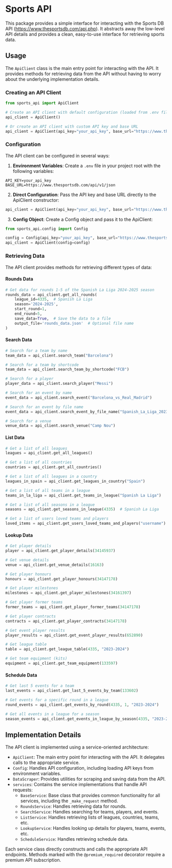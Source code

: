 # Sports API

This package provides a simple interface for interacting with the Sports DB API (https://www.thesportsdb.com/api.php).
It abstracts away the low-level API details and provides a clean, easy-to-use interface for retrieving sports data.

## Usage

The `ApiClient` class is the main entry point for interacting with the API. It provides methods for retrieving data from
the API without having to worry about the underlying implementation details.

### Creating an API Client

```python
from sports_api import ApiClient

# Create an API client with default configuration (loaded from .env file)
api_client = ApiClient()

# Or create an API client with custom API key and base URL
api_client = ApiClient(api_key="your_api_key", base_url="https://www.thesportsdb.com/api/v1/json")
```

### Configuration

The API client can be configured in several ways:

1. **Environment Variables**: Create a `.env` file in your project root with the following variables:

```
API_KEY=your_api_key
BASE_URL=https://www.thesportsdb.com/api/v1/json
```

2. **Direct Configuration**: Pass the API key and base URL directly to the ApiClient constructor:

```python
api_client = ApiClient(api_key="your_api_key", base_url="https://www.thesportsdb.com/api/v1/json")
```

3. **Config Object**: Create a Config object and pass it to the ApiClient:

```python
from sports_api.config import Config

config = Config(api_key="your_api_key", base_url="https://www.thesportsdb.com/api/v1/json")
api_client = ApiClient(config=config)
```

### Retrieving Data

The API client provides methods for retrieving different types of data:

#### Rounds Data

```python
# Get data for rounds 1-5 of the Spanish La Liga 2024-2025 season
rounds_data = api_client.get_all_rounds(
    league_id=4335,  # Spanish La Liga
    season='2024-2025',
    start_round=1,
    end_round=5,
    save_data=True,  # Save the data to a file
    output_file='rounds_data.json'  # Optional file name
)
```

#### Search Data

```python
# Search for a team by name
team_data = api_client.search_team("Barcelona")

# Search for a team by shortcode
team_data = api_client.search_team_by_shortcode("FCB")

# Search for a player
player_data = api_client.search_player("Messi")

# Search for an event by name
event_data = api_client.search_event("Barcelona_vs_Real_Madrid")

# Search for an event by file name
event_data = api_client.search_event_by_file_name("Spanish_La_Liga_2023-10-28_Barcelona_vs_Real_Madrid")

# Search for a venue
venue_data = api_client.search_venue("Camp Nou")
```

#### List Data

```python
# Get a list of all leagues
leagues = api_client.get_all_leagues()

# Get a list of all countries
countries = api_client.get_all_countries()

# Get a list of all leagues in a country
leagues_in_spain = api_client.get_leagues_in_country("Spain")

# Get a list of all teams in a league
teams_in_la_liga = api_client.get_teams_in_league("Spanish La Liga")

# Get a list of all seasons in a league
seasons = api_client.get_seasons_in_league(4335)  # Spanish La Liga

# Get a list of users loved teams and players
loved_items = api_client.get_users_loved_teams_and_players("username")
```

#### Lookup Data

```python
# Get player details
player = api_client.get_player_details(34145937)

# Get venue details
venue = api_client.get_venue_details(16163)

# Get player honours
honours = api_client.get_player_honours(34147178)

# Get player milestones
milestones = api_client.get_player_milestones(34161397)

# Get player former teams
former_teams = api_client.get_player_former_teams(34147178)

# Get player contracts
contracts = api_client.get_player_contracts(34147178)

# Get event player results
player_results = api_client.get_event_player_results(652890)

# Get league table
table = api_client.get_league_table(4335, "2023-2024")

# Get team equipment (kits)
equipment = api_client.get_team_equipment(133597)
```

#### Schedule Data

```python
# Get last 5 events for a team
last_events = api_client.get_last_5_events_by_team(133602)

# Get events for a specific round in a league
round_events = api_client.get_events_by_round(4335, 1, "2023-2024")

# Get all events in a league for a season
season_events = api_client.get_events_in_league_by_season(4335, "2023-2024")
```

## Implementation Details

The API client is implemented using a service-oriented architecture:

- `ApiClient`: The main entry point for interacting with the API. It delegates calls to the appropriate service.
- `Config`: Handles API configuration, including loading API keys from environment variables.
- `DataScraper`: Provides utilities for scraping and saving data from the API.
- `services`: Contains the service implementations that handle API requests:
    - `BaseService`: Base class that provides common functionality for all services, including the `_make_request` method.
    - `RoundsService`: Handles retrieving data for rounds.
    - `SearchService`: Handles searching for teams, players, and events.
    - `ListService`: Handles retrieving lists of leagues, countries, teams, etc.
    - `LookupService`: Handles looking up details for players, teams, events, etc.
    - `ScheduleService`: Handles retrieving schedule data.

Each service class directly constructs and calls the appropriate API endpoints. Methods marked with the `@premium_required` decorator require a premium API subscription.